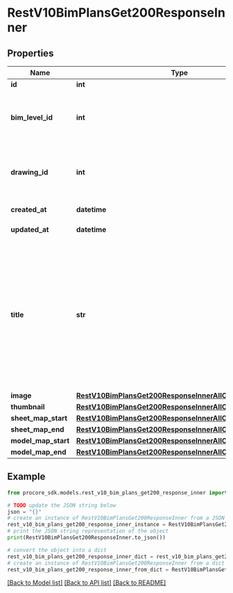 # RestV10BimPlansGet200ResponseInner


## Properties

Name | Type | Description | Notes
------------ | ------------- | ------------- | -------------
**id** | **int** | ID | [optional] 
**bim_level_id** | **int** | ID of the BIM Level that the plan is associated to | [optional] 
**drawing_id** | **int** | ID of the Drawing that the plan is associated to | [optional] 
**created_at** | **datetime** | Created date | [optional] 
**updated_at** | **datetime** | Updated date | [optional] 
**title** | **str** | Title of the plan. This reflects the title of the drawing associated to the plan. If plan is not associated to a drawing, the title will contain the associated location name | [optional] 
**image** | [**RestV10BimPlansGet200ResponseInnerAllOfImage**](RestV10BimPlansGet200ResponseInnerAllOfImage.md) |  | [optional] 
**thumbnail** | [**RestV10BimPlansGet200ResponseInnerAllOfThumbnail**](RestV10BimPlansGet200ResponseInnerAllOfThumbnail.md) |  | [optional] 
**sheet_map_start** | [**RestV10BimPlansGet200ResponseInnerAllOfSheetMapStart**](RestV10BimPlansGet200ResponseInnerAllOfSheetMapStart.md) |  | [optional] 
**sheet_map_end** | [**RestV10BimPlansGet200ResponseInnerAllOfSheetMapStart**](RestV10BimPlansGet200ResponseInnerAllOfSheetMapStart.md) |  | [optional] 
**model_map_start** | [**RestV10BimPlansGet200ResponseInnerAllOfModelMapStart**](RestV10BimPlansGet200ResponseInnerAllOfModelMapStart.md) |  | [optional] 
**model_map_end** | [**RestV10BimPlansGet200ResponseInnerAllOfModelMapStart**](RestV10BimPlansGet200ResponseInnerAllOfModelMapStart.md) |  | [optional] 

## Example

```python
from procore_sdk.models.rest_v10_bim_plans_get200_response_inner import RestV10BimPlansGet200ResponseInner

# TODO update the JSON string below
json = "{}"
# create an instance of RestV10BimPlansGet200ResponseInner from a JSON string
rest_v10_bim_plans_get200_response_inner_instance = RestV10BimPlansGet200ResponseInner.from_json(json)
# print the JSON string representation of the object
print(RestV10BimPlansGet200ResponseInner.to_json())

# convert the object into a dict
rest_v10_bim_plans_get200_response_inner_dict = rest_v10_bim_plans_get200_response_inner_instance.to_dict()
# create an instance of RestV10BimPlansGet200ResponseInner from a dict
rest_v10_bim_plans_get200_response_inner_from_dict = RestV10BimPlansGet200ResponseInner.from_dict(rest_v10_bim_plans_get200_response_inner_dict)
```
[[Back to Model list]](../README.md#documentation-for-models) [[Back to API list]](../README.md#documentation-for-api-endpoints) [[Back to README]](../README.md)



